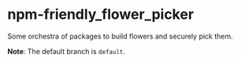 # npm-friendly_flower_picker
Some orchestra of packages to build flowers and securely pick them.

**Note**: The default branch is `default`.
